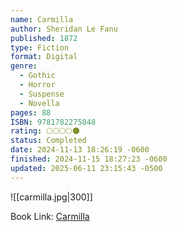 ```yaml
---
name: Carmilla
author: Sheridan Le Fanu
published: 1872
type: Fiction
format: Digital
genre:
  - Gothic
  - Horror
  - Suspense
  - Novella
pages: 88
ISBN: 9781782275848
rating: 🌕🌕🌕🌕🌑
status: Completed
date: 2024-11-13 18:26:19 -0600
finished: 2024-11-15 18:27:23 -0600
updated: 2025-06-11 23:15:43 -0500
---
```


![[carmilla.jpg|300]]

Book Link: [Carmilla](https://www.goodreads.com/book/show/48037.Carmilla)
